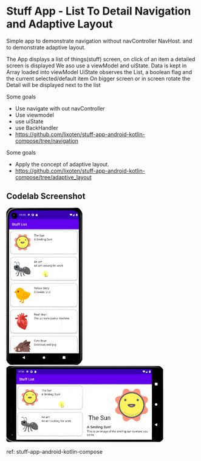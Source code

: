 # Stuff App - List To Detail Navigation and Adaptive Layout

Simple app to demonstrate navigation without navController NavHost.
and to demonstrate adaptive layout.

The App displays a list of things(stuff) screen, on click of an item a detailed screen is displayed 
We aso use a viewModel and uiState.
Data is kept in Array loaded into viewModel
UiState observes the List, a boolean flag and the current selected/default item
On bigger screen or in screen rotate the Detail will be displayed next to the list

Some goals
- Use navigate with out navController
- Use viewmodel
- use uiState
- use BackHandler
- https://github.com/lixoten/stuff-app-android-kotlin-compose/tree/navigation

Some goals
- Apply the concept of adaptive layout.
- https://github.com/lixoten/stuff-app-android-kotlin-compose/tree/adaptive_layout


## Codelab Screenshot
<p style=float:left">
  <img src="screenshot_01.gif" width="200" />
  <img src="screenshot_02.gif" height="200" />
</p>
ref: stuff-app-android-kotlin-compose
